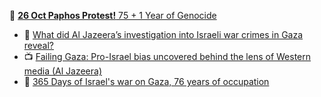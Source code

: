📢 [**26 Oct Paphos Protest!** 75 + 1 Year of Genocide](/en/event/75_plus_1_year_of_genocide_paphos)

- 🔎 [What did Al Jazeera’s investigation into Israeli war crimes in Gaza reveal?](https://www.aljazeera.com/news/2024/10/3/what-did-al-jazeeras-investigation-into-israeli-war-crimes-in-gaza-reveal)
- 📺 [Failing Gaza: Pro-Israel bias uncovered behind the lens of Western media (Al Jazeera)](https://www.aljazeera.com/news/2024/10/5/failing-gaza-pro-israel-bias-uncovered-behind-the-lens-of-western-media)
- 🌹 [365 Days of Israel's war on Gaza, 76 years of occupation](https://www.youtube.com/watch?v=qNXH_G5r760)
